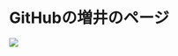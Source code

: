 <h1>GitHubの増井のページ</h1>

<!--
<img src="https://github-readme-stats.vercel.app/api?username=masui&count_private=true&show_icons=true&.svg">
-->
<img src="https://github-readme-stats.vercel.app/api?username=masui&count_private=true&show_icons=true">

<!--
### Hi there 👋
-->

<!--
**masui/masui** is a ✨ _special_ ✨ repository because its `README.md` (this file) appears on your GitHub profile.

Here are some ideas to get you started:

- 🔭 I’m currently working on ...
- 🌱 I’m currently learning ...
- 👯 I’m looking to collaborate on ...
- 🤔 I’m looking for help with ...
- 💬 Ask me about ...
- 📫 How to reach me: ...
- 😄 Pronouns: ...
- ⚡ Fun fact: ...
-->
